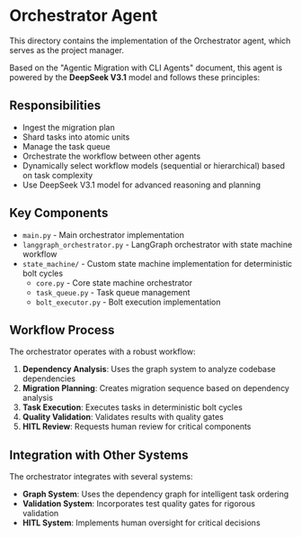 # Orchestrator Agent

This directory contains the implementation of the Orchestrator agent, which serves as the project manager.

Based on the "Agentic Migration with CLI Agents" document, this agent is powered by the **DeepSeek V3.1** model and follows these principles:

## Responsibilities
- Ingest the migration plan
- Shard tasks into atomic units
- Manage the task queue
- Orchestrate the workflow between other agents
- Dynamically select workflow models (sequential or hierarchical) based on task complexity
- Use DeepSeek V3.1 model for advanced reasoning and planning

## Key Components

- `main.py` - Main orchestrator implementation
- `langgraph_orchestrator.py` - LangGraph orchestrator with state machine workflow
- `state_machine/` - Custom state machine implementation for deterministic bolt cycles
  - `core.py` - Core state machine orchestrator
  - `task_queue.py` - Task queue management
  - `bolt_executor.py` - Bolt execution implementation

## Workflow Process

The orchestrator operates with a robust workflow:

1. **Dependency Analysis**: Uses the graph system to analyze codebase dependencies
2. **Migration Planning**: Creates migration sequence based on dependency analysis
3. **Task Execution**: Executes tasks in deterministic bolt cycles
4. **Quality Validation**: Validates results with quality gates
5. **HITL Review**: Requests human review for critical components

## Integration with Other Systems

The orchestrator integrates with several systems:

- **Graph System**: Uses the dependency graph for intelligent task ordering
- **Validation System**: Incorporates test quality gates for rigorous validation
- **HITL System**: Implements human oversight for critical decisions